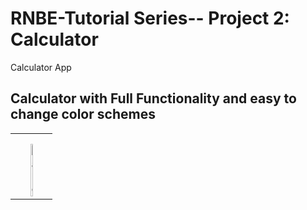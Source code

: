 # RNBE-Tutorial Series-- Project 2: Calculator
Calculator App

## Calculator with Full Functionality and easy to change color schemes
<div align="center">
  <table>
    <tbody>
      <tr>
          <th align="center" height="15"></th>
      </tr>
      <tr>
        <td align="center">
         <a href="https://github.com/WabaScript/RNBE-Tutorial--Timer"><img src="https://user-images.githubusercontent.com/59180399/88079084-3a573180-cb4b-11ea-9d5e-cde65b153ca3.PNG" title="Calculator" alt="calc" width="25%" height="25%"></a>
        </td>
      </tr>
    </tbody>
  </table>
</div>
